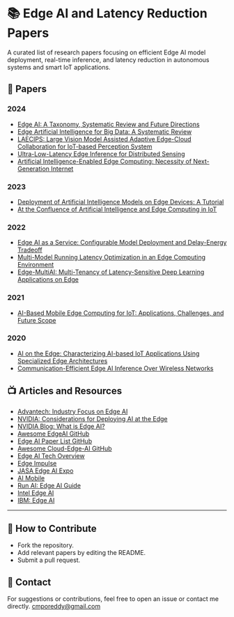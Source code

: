 # 📚 Edge AI and Latency Reduction Papers

A curated list of research papers focusing on efficient Edge AI model deployment, real-time inference, and latency reduction in autonomous systems and smart IoT applications.

## 📄 Papers

### 2024
- [Edge AI: A Taxonomy, Systematic Review and Future Directions](https://arxiv.org/html/2407.04053v1)  
- [Edge Artificial Intelligence for Big Data: A Systematic Review](https://link.springer.com/article/10.1007/s00521-024-09723-w)  
- [LAECIPS: Large Vision Model Assisted Adaptive Edge-Cloud Collaboration for IoT-based Perception System](https://arxiv.org/abs/2404.10498)  
- [Ultra-Low-Latency Edge Inference for Distributed Sensing](https://arxiv.org/abs/2407.13360)  
- [Artificial Intelligence-Enabled Edge Computing: Necessity of Next-Generation Internet](https://link.springer.com/chapter/10.1007/978-3-031-58388-9_3)  

### 2023
- [Deployment of Artificial Intelligence Models on Edge Devices: A Tutorial](https://ieeexplore.ieee.org/document/10328759)  
- [At the Confluence of Artificial Intelligence and Edge Computing in IoT](https://www.mdpi.com/1424-8220/23/3/1639)  

### 2022
- [Edge AI as a Service: Configurable Model Deployment and Delay-Energy Tradeoff](https://ieeexplore.ieee.org/document/9779508)  
- [Multi-Model Running Latency Optimization in an Edge Computing Environment](https://www.mdpi.com/1424-8220/22/16/6097)  
- [Edge-MultiAI: Multi-Tenancy of Latency-Sensitive Deep Learning Applications on Edge](https://arxiv.org/abs/2211.07130)  

### 2021
- [AI-Based Mobile Edge Computing for IoT: Applications, Challenges, and Future Scope](https://link.springer.com/article/10.1007/s13369-021-06348-2)  

### 2020
- [AI on the Edge: Characterizing AI-based IoT Applications Using Specialized Edge Architectures](https://ieeexplore.ieee.org/document/9251253)  
- [Communication-Efficient Edge AI Inference Over Wireless Networks](https://arxiv.org/abs/2004.13351)  


## 📺 Articles and Resources
- [Advantech: Industry Focus on Edge AI](https://www.advantech.com/en/resources/industry-focus/edge-ai)  
- [NVIDIA: Considerations for Deploying AI at the Edge](https://resources.nvidia.com/en-us-fleet-command/considerations-for-deploying-ai-at-the-edge-technical-overview)  
- [NVIDIA Blog: What is Edge AI?](https://blogs.nvidia.com/blog/what-is-edge-ai/)  
- [Awesome EdgeAI GitHub](https://github.com/wangxb96/Awesome-EdgeAI)  
- [Edge AI Paper List GitHub](https://github.com/xumengwei/Edge-AI-Paper-List)  
- [Awesome Cloud-Edge-AI GitHub](https://github.com/swagshaw/Awesome-Cloud-Edge-AI)  
- [Edge AI Tech Overview](https://edge-ai-tech.eu/overview/)  
- [Edge Impulse](https://edgeimpulse.com/)  
- [JASA Edge AI Expo](https://www.jasa.or.jp/expo/english/?_gl=1*1y7tc1m*_gcl_au*NzQ1NzExOTY4LjE3MzE0OTYxNjY.)  
- [AI Mobile](https://www.aimobile.com.tw/edge)  
- [Run AI: Edge AI Guide](https://www.run.ai/guides/machine-learning-operations/edge-ai)  
- [Intel Edge AI](https://www.intel.com/content/www/us/en/learn/edge-ai.html)  
- [IBM: Edge AI](https://www.ibm.com/topics/edge-ai) 
---

## 🚀 How to Contribute
- Fork the repository.  
- Add relevant papers by editing the README.  
- Submit a pull request.  

## 📧 Contact
For suggestions or contributions, feel free to open an issue or contact me directly. cmporeddy@gmail.com

